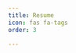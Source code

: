 ```yaml
---
title: Resume
icon: fas fa-tags
order: 3

---
```


<object data="/assets/resume/Renuka Dhait.pdf" type="application/pdf" width="100%" style="height: 100vh">
